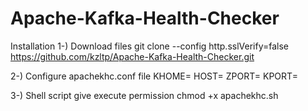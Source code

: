 # Apache-Kafka-Health-Checker




Installation
1-) Download files
git clone --config http.sslVerify=false  https://github.com/kzltp/Apache-Kafka-Health-Checker.git

2-) Configure apachekhc.conf file
KHOME=<Kafka home path>
HOST=<zookeeper ip or hostname>
ZPORT=<zookeeper port>
KPORT=<kafka port>

3-) Shell script give execute permission
chmod +x apachekhc.sh

